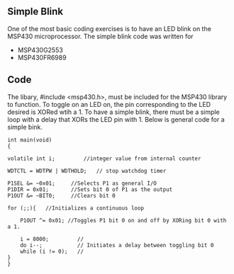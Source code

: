 ## Simple Blink
One of the most basic coding exercises is to have an LED blink on the MSP430 microprocessor. The simple blink code
was written for
* MSP430G2553
* MSP430FR6989

## Code
The libary, #include <msp430.h>, must be included for the MSP430 library to function. To toggle on an LED on, 
the pin corresponding to the LED desired is XORed wtih a 1. To have a simple blink, there must be a simple loop
with a delay that XORs the LED pin with 1. Below is general code for a simple bink.


	int main(void)
	{

  	volatile int i;         //integer value from internal counter

  	WDTCTL = WDTPW | WDTHOLD;	// stop watchdog timer
  
  	P1SEL &= ~0x01;     //Selects P1 as general I/O
  	P1DIR = 0x01;       //Sets bit 0 of P1 as the output
  	P1OUT &= ~BIT0;     //Clears bit 0

  	for (;;){   //Initializes a continuous loop

  	    P1OUT ^= 0x01; //Toggles P1 bit 0 on and off by XORing bit 0 with a 1.

  	    i = 8000;         //
  	    do i--;           // Initiates a delay between toggling bit 0
  	    while (i != 0);   //
  	}
	}
